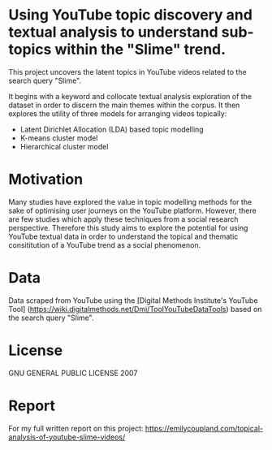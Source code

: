 # Using YouTube topic discovery and textual analysis to understand sub-topics within the "Slime" trend. 
 
This project uncovers the latent topics in YouTube videos related to the search query "Slime". 

It begins with a keyword and collocate textual analysis exploration of the dataset in order to discern the main themes within the corpus. It then explores the utility of three models for arranging videos topically: 

* Latent Dirichlet Allocation (LDA) based topic modelling 
* K-means cluster model
* Hierarchical cluster model

# Motivation 

Many studies have explored the value in topic modelling methods for the sake of optimising user journeys on the YouTube platform. However, there are few studies which apply these techniques from a social research perspective. Therefore this study aims to explore the potential for using YouTube textual data in order to understand the topical and thematic consititution of a YouTube trend as a social phenomenon. 

# Data 

Data scraped from YouTube using the [Digital Methods Institute's YouTube Tool] (https://wiki.digitalmethods.net/Dmi/ToolYouTubeDataTools) based on the search query "Slime". 

# License 

GNU GENERAL PUBLIC LICENSE 2007 

# Report 

For my full written report on this project: https://emilycoupland.com/topical-analysis-of-youtube-slime-videos/ 


